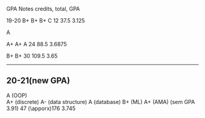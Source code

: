 GPA Notes
credits, total, GPA

19-20
B+
B+
B+
C
12 37.5 3.125

A

A+
A+
A
24 88.5 3.6875

B+
B+
30 109.5 3.65

---
20-21(new GPA)
---
A  (OOP)  
A+ (discrete)
A- (data structure)
A  (database)
B+ (ML)
A+ (AMA)
(sem GPA 3.91)
47 (\apporx)176 3.745

